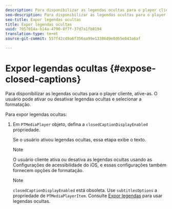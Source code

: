 ```yaml
---
description: Para disponibilizar as legendas ocultas para o player cliente, ative-as. O usuário pode ativar ou desativar legendas ocultas e selecionar a formatação.
seo-description: Para disponibilizar as legendas ocultas para o player cliente, ative-as. O usuário pode ativar ou desativar legendas ocultas e selecionar a formatação.
seo-title: Expor legendas ocultas
title: Expor legendas ocultas
uuid: 7057014a-b14a-4790-8f7f-37d7a1fb8194
translation-type: tm+mt
source-git-commit: 557f42cd9a6f356aa99e13386d9e8d65e043a6af

---
```



# Expor legendas ocultas {#expose-closed-captions}

Para disponibilizar as legendas ocultas para o player cliente, ative-as. O usuário pode ativar ou desativar legendas ocultas e selecionar a formatação.

Para expor legendas ocultas:

1. Em `PTMediaPlayer` objeto, defina a `closedCaptionDisplayEnabled` propriedade.

   Se o usuário ativou legendas ocultas, essa etapa exibe o texto.

   >[!NOTE]
   >
   >O usuário cliente ativa ou desativa as legendas ocultas usando as Configurações de acessibilidade do iOS, e essas configurações também fornecem opções de formatação.

   >[!NOTE]
   >
   >`closedCaptionDisplayEnabled` está obsoleta. Use `subtitlesOptions` a propriedade de `PTMediaPlayerItem`. Consulte [Expor legendas](../../../tvsdk-3x-ios-prog/c-ios-closed-captioning-and-subtitles-ios/c-ios-closed-captioning-and-subtitles-reqts-ios/t-ios-subtitles-exposing-ios.md) para usar legendas ocultas.